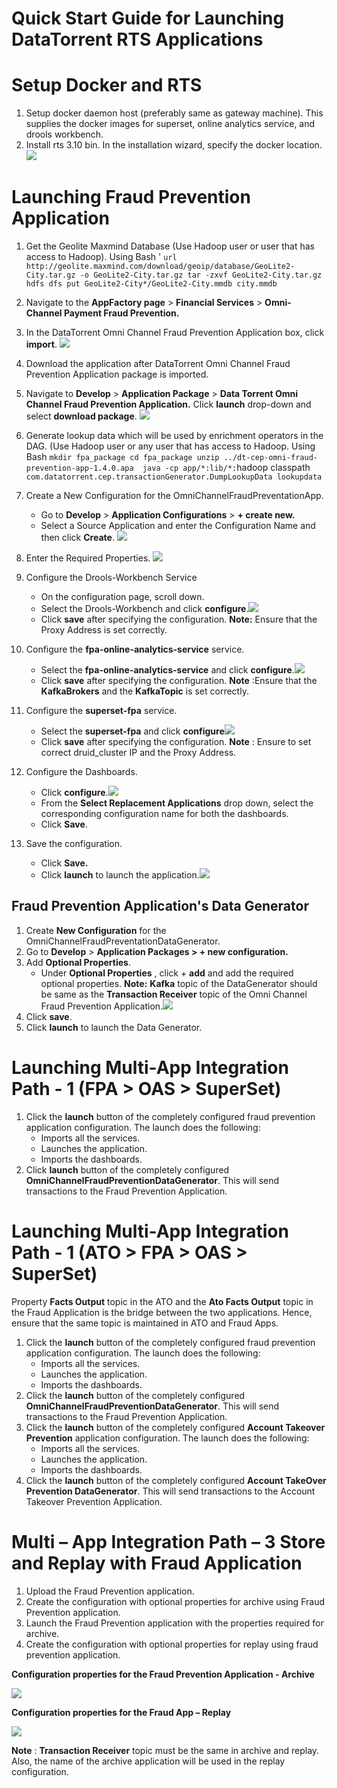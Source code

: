 # Quick Start Guide for Launching DataTorrent RTS Applications

# Setup Docker and RTS

1. Setup docker daemon host (preferably same as gateway machine). This supplies the docker images for superset, online analytics service, and drools workbench.
2. Install rts 3.10 bin. In the installation wizard, specify the docker location.
![](images/applications/quickstart_launch/dockerlocation.png)

# Launching Fraud Prevention Application

1. Get the Geolite Maxmind Database (Use Hadoop user or user that has access to Hadoop). Using Bash '
`url http://geolite.maxmind.com/download/geoip/database/GeoLite2-City.tar.gz -o GeoLite2-City.tar.gz
tar -zxvf GeoLite2-City.tar.gz 
hdfs dfs put GeoLite2-City*/GeoLite2-City.mmdb city.mmdb`

2. Navigate to the **AppFactory page** > **Financial Services** > **Omni-Channel Payment Fraud Prevention.**
3. In the DataTorrent Omni Channel Fraud Prevention Application box, click **import**. ![](images/applications/quickstart_launch/import.png)
3. Download the application after DataTorrent Omni Channel Fraud Prevention Application package is imported.
4. Navigate to **Develop** > **Application Package** > **Data Torrent Omni Channel Fraud Prevention Application.** Click **launch** drop-down and select **download package**. ![](images/applications/quickstart_launch/downloadpackage.png)
5. Generate lookup data which will be used by enrichment operators in the DAG.  (Use Hadoop user or any user that has access to Hadoop. Using Bash
`mkdir fpa_package
cd fpa_package
unzip ../dt-cep-omni-fraud-prevention-app-1.4.0.apa 
java -cp app/*:lib/*:`hadoop classpath` com.datatorrent.cep.transactionGenerator.DumpLookupData lookupdata`
1. Create a New Configuration for the OmniChannelFraudPreventationApp.
   - Go to **Develop** > **Application Configurations** > **+ create new.**
   - Select a Source Application and enter the Configuration Name and then click **Create**. ![](images/applications/quickstart_launch/newappconfig.png)
1. Enter the Required Properties. ![](images/applications/quickstart_launch/requiredpropertiesfpa.png)
2. Configure the Drools-Workbench Service
   - On the configuration page, scroll down.
   - Select the Drools-Workbench and click **configure**.![](images/applications/quickstart_launch/configservicefpa1.png)
   - Click **save** after specifying the configuration.
**Note:** Ensure that the Proxy Address is set correctly.
2. Configure the **fpa-online-analytics-service** service.
   - Select the **fpa-online-analytics-service** and click **configure**.![](images/applications/quickstart_launch/configservicefpa2.png)
   - Click **save** after specifying the configuration.
**Note** :Ensure that the **KafkaBrokers** and the **KafkaTopic** is set correctly.
1. Configure the **superset-fpa** service.
   - Select the **superset-fpa** and click **configure**![](images/applications/quickstart_launch/configservicefpa3.png)
   - Click **save** after specifying the configuration.
  **Note** : Ensure to set correct druid\_cluster IP and the Proxy Address.
1. Configure the Dashboards.
   - Click **configure**.![](images/applications/quickstart_launch/configpackagedashboardfpa.png)
   - From the **Select Replacement Applications** drop down, select the corresponding configuration name for both the dashboards.
   - Click **Save**.
1. Save the configuration.
   - Click **Save.**
   - Click **launch** to launch the application.![](images/applications/quickstart_launch/launchfpa.png)

## Fraud Prevention Application's Data Generator

1. Create **New Configuration** for the OmniChannelFraudPreventationDataGenerator.
2. Go to **Develop** > **Application Packages > + new configuration.**
1. Add **Optional Properties**.
   - Under **Optional Properties** , click + **add** and add the required optional properties.
   **Note:**   **Kafka** topic of the DataGenerator should be same as the **Transaction Receiver** topic of the Omni Channel Fraud Prevention Application.![](images/applications/quickstart_launch/launchgenerator.png)
2. Click **save**.
3. Click **launch** to launch the Data Generator. 

# Launching Multi-App Integration Path - 1 (FPA > OAS > SuperSet)

1. Click the **launch** button of the completely configured fraud prevention application configuration. The launch does the following:
   - Imports all the services.
   - Launches the application.
   - Imports the dashboards.
2. Click **launch** button of the completely configured **OmniChannelFraudPreventionDataGenerator**. This will send transactions to the Fraud Prevention Application.

# Launching Multi-App Integration Path - 1 (ATO > FPA > OAS > SuperSet)

Property **Facts Output** topic in the ATO and the **Ato Facts Output** topic in the Fraud Application is the bridge between the two applications. Hence, ensure that the same topic is maintained in ATO and Fraud Apps.

1. Click the **launch** button of the completely configured fraud prevention application configuration. The launch does the following:
   - Imports all the services.
   - Launches the application.
   - Imports the dashboards.
2. Click the **launch** button of the completely configured **OmniChannelFraudPreventionDataGenerator**. This will send transactions to the Fraud Prevention Application.
3. Click the **launch** button of the completely configured **Account Takeover Prevention** application configuration. The launch does the following:
   - Imports all the services.
   - Launches the application.
   - Imports the dashboards.
4. Click the **launch** button of the completely configured **Account TakeOver Prevention DataGenerator**. This will send transactions to the Account Takeover Prevention Application.

# Multi – App Integration Path – 3 Store and Replay with Fraud Application

1. Upload the Fraud Prevention application.
2. Create the configuration with optional properties for archive using Fraud Prevention application.
3. Launch the Fraud Prevention application with the properties required for archive.
4. Create the configuration with optional properties for replay using fraud prevention application.

**Configuration properties for the Fraud Prevention Application - Archive**

![](images/applications/quickstart_launch/fpa_config_propertiesforarchive.png)

**Configuration properties for the Fraud App – Replay**

![](images/applications/quickstart_launch/fpa_config_properties_replay.png)

**Note** : **Transaction Receiver** topic must be the same in archive and replay. Also, the name of the archive application will be used in the replay configuration.

